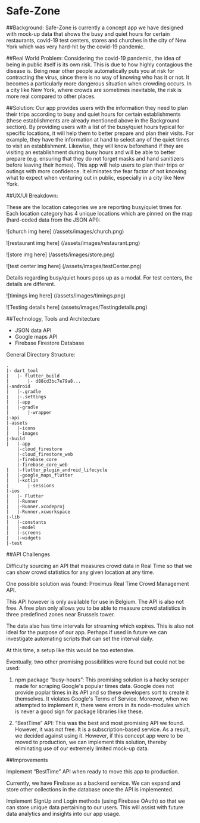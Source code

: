 # Safe-Zone

##Background:
Safe-Zone is currently a concept app we have designed with mock-up data that shows the busy and quiet hours for certain restaurants, covid-19 test centers, stores and churches in the city of New York which was very hard-hit by the covid-19 pandemic. 

##Real World Problem:
Considering the covid-19 pandemic, the idea of being in public itself is its own risk. This is due to how highly contagious the disease is. Being near other people automatically puts you at risk for contracting the virus, since there is no way of knowing who has it or not. It becomes a particularly more dangerous situation when crowding occurs. In a city like New York, where crowds are sometimes inevitable, the risk is more real compared to other places.

##Solution:
Our app provides users with the information they need to plan their trips according to busy and quiet hours for certain establishments (these establishments are already mentioned above in the Background section). By providing users with a list of the busy/quiet hours typical for specific locations, it will help them to better prepare and plan their visits. For example, they have the information at hand to select any of the quiet times to visit an establishment. Likewise, they will know beforehand if they are visiting an establishment during busy hours and will be able to better prepare (e.g. ensuring that they do not forget masks and hand sanitizers before leaving their homes). This app will help users to plan their trips or outings with more confidence. It eliminates the fear factor of not knowing what to expect when venturing out in public, especially in a city like New York.

##UX/UI Breakdown:

These are the location categories we are reporting busy/quiet times for. Each location category has 4 unique locations which are pinned on the map (hard-coded data from the JSON API):

![church img here] (/assets/images/church.png)

![restaurant img here] (/assets/images/restaurant.png)

![store img here] (/assets/images/store.png)

![test center img here] (/assets/images/testCenter.png)

Details regarding busy/quiet hours pops up as a modal. For test centers, the details are different.

![timings img here] (/assets/images/timings.png)

![Testing details here] (assets/images/Testingdetails.png)

##Technology, Tools and Architecture

* JSON data API
* Google maps API  
* Firebase Firestore Database

General Directory Structure:

```
.
|- dart_tool
|   |- flutter_build
|       |- d88cd3bc7e79a8...
|-android
|   |-.gradle
|   |-.settings
|   |-app
|   |-gradle
|       |-wrapper
|-api
|-assets
|   |-icons
|   |-images
|-build
|   |-app
    |-cloud_firestore
    |-cloud_firestore_web
    |-firebase_core
    |-firebase_core_web
|   |-flutter_plugin_android_lifecycle
|   |-google_maps_flutter
|   |-kotlin
|       |-sessions
|-ios
|   |- Flutter
|   |-Runner
|   |-Runner.xcodeproj
|   |-Runner.xcworkspace
|-lib
|   |-constants
|   |-model
|   |-screens
|   |-widgets
|-test
```

##API Challenges

Difficulty sourcing an API that measures crowd data in Real Time so that we can show crowd statistics for any given location at any time.

One possible solution was found: Proximus Real Time Crowd Management API.

This API however is only available for use in Belgium. The API is also not free. A free plan only allows you to be able to measure crowd statistics in three predefined zones near Brussels tower.

The data also has time intervals for streaming which expires. This is also not ideal for the purpose of our app. Perhaps if used in future we can investigate automating scripts that can set the interval daily. 

At this time, a setup like this would be too extensive.

Eventually, two other promising possibilities were found but could not be used:

1) npm package “busy-hours”: This promising solution is a hacky scraper made for scraping Google's popular times data. Google does not provide poplar times in its API and so these developers sort to create it themselves. It violates Google's Terms of Service. Moreover, when we attempted to implement it, there were errors in its node-modules which is never a good sign for package libraries like these.

2) “BestTime” API: This was the best and most promising API we found. However, it was not free. It is a subscription-based service. As a result, we decided against using it. However, if this concept app were to be moved to production, we can implement this solution, thereby eliminating use of our extremely limited mock-up data.

##Improvements

Implement “BestTime” API when ready to move this app to production.

Currently, we have Firebase as a backend service. We can expand and store other collections in the database once the API is implemented.

Implement SignUp and Login methods (using Firebase OAuth) so that we can store unique data pertaining to our users. This will assist with future data analytics and insights into our app usage.
